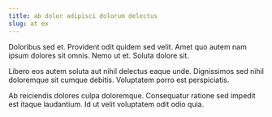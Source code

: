 ```yaml
---
title: ab dolor adipisci dolorum delectus
slug: at ex
---
```


Doloribus sed et. Provident odit quidem sed velit. Amet quo autem nam ipsum dolores sit omnis. Nemo ut et. Soluta dolore sit.

Libero eos autem soluta aut nihil delectus eaque unde. Dignissimos sed nihil doloremque sit cumque debitis. Voluptatem porro est perspiciatis.

Ab reiciendis dolores culpa doloremque. Consequatur ratione sed impedit est itaque laudantium. Id ut velit voluptatem odit odio quia.
